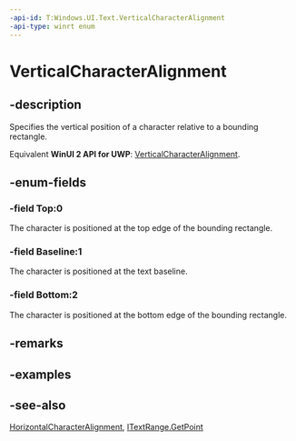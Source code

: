 ```yaml
---
-api-id: T:Windows.UI.Text.VerticalCharacterAlignment
-api-type: winrt enum
---
```


<!-- Enumeration syntax
public enum Windows.UI.Text.VerticalCharacterAlignment : int
-->

# VerticalCharacterAlignment

## -description
Specifies the vertical position of a character relative to a bounding rectangle.

Equivalent **WinUI 2 API for UWP**: [VerticalCharacterAlignment](/windows/winui/api/microsoft.ui.text.verticalcharacteralignment).

## -enum-fields
### -field Top:0
The character is positioned at the top edge of the bounding rectangle.

### -field Baseline:1
The character is positioned at the text baseline.

### -field Bottom:2
The character is positioned at the bottom edge of the bounding rectangle.


## -remarks

## -examples

## -see-also
[HorizontalCharacterAlignment](horizontalcharacteralignment.md), [ITextRange.GetPoint](itextrange_getpoint_1487502073.md)
